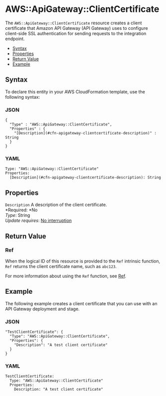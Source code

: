 # AWS::ApiGateway::ClientCertificate<a name="aws-resource-apigateway-clientcertificate"></a>

The `AWS::ApiGateway::ClientCertificate` resource creates a client certificate that Amazon API Gateway \(API Gateway\) uses to configure client\-side SSL authentication for sending requests to the integration endpoint\.


+ [Syntax](#aws-resource-apigateway-clientcertificate-syntax)
+ [Properties](#w3ab2c21c10c31b9)
+ [Return Value](#w3ab2c21c10c31c11)
+ [Example](#w3ab2c21c10c31c13)

## Syntax<a name="aws-resource-apigateway-clientcertificate-syntax"></a>

To declare this entity in your AWS CloudFormation template, use the following syntax:

### JSON<a name="aws-resource-apigateway-clientcertificate-syntax.json"></a>

```
{
  "Type" : "AWS::ApiGateway::ClientCertificate",
  "Properties" : {
    "[Description](#cfn-apigateway-clientcertificate-description)" : String
  }
}
```

### YAML<a name="aws-resource-apigateway-clientcertificate-syntax.yaml"></a>

```
Type: "AWS::ApiGateway::ClientCertificate"
Properties:
  [Description](#cfn-apigateway-clientcertificate-description): String
```

## Properties<a name="w3ab2c21c10c31b9"></a>

`Description`  <a name="cfn-apigateway-clientcertificate-description"></a>
A description of the client certificate\.  
*Required: *No  
*Type*: String  
*Update requires*: [No interruption](using-cfn-updating-stacks-update-behaviors.md#update-no-interrupt)

## Return Value<a name="w3ab2c21c10c31c11"></a>

### Ref<a name="w3ab2c21c10c31c11b2"></a>

When the logical ID of this resource is provided to the `Ref` intrinsic function, `Ref` returns the client certificate name, such as `abc123`\.

For more information about using the `Ref` function, see [Ref](intrinsic-function-reference-ref.md)\.

## Example<a name="w3ab2c21c10c31c13"></a>

The following example creates a client certificate that you can use with an API Gateway deployment and stage\.

### JSON<a name="aws-resource-apigateway-clientcertificate-example.json"></a>

```
"TestClientCertificate": {
  "Type": "AWS::ApiGateway::ClientCertificate",
  "Properties": {
    "Description": "A test client certificate"
  }
}
```

### YAML<a name="aws-resource-apigateway-clientcertificate-example.yaml"></a>

```
TestClientCertificate: 
  Type: "AWS::ApiGateway::ClientCertificate"
  Properties: 
    Description: "A test client certificate"
```